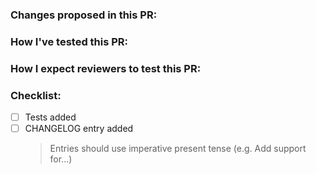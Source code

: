 ### Changes proposed in this PR:

### How I've tested this PR:

### How I expect reviewers to test this PR:

### Checklist:
- [ ] Tests added
- [ ] CHANGELOG entry added 
  > Entries should use imperative present tense (e.g. Add support for...)
